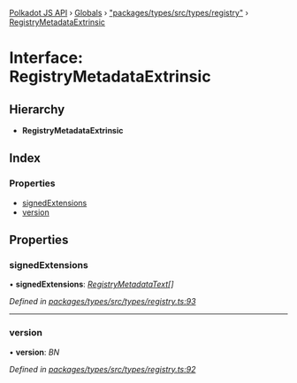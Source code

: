 [Polkadot JS API](../README.md) › [Globals](../globals.md) › ["packages/types/src/types/registry"](../modules/_packages_types_src_types_registry_.md) › [RegistryMetadataExtrinsic](_packages_types_src_types_registry_.registrymetadataextrinsic.md)

# Interface: RegistryMetadataExtrinsic

## Hierarchy

* **RegistryMetadataExtrinsic**

## Index

### Properties

* [signedExtensions](_packages_types_src_types_registry_.registrymetadataextrinsic.md#signedextensions)
* [version](_packages_types_src_types_registry_.registrymetadataextrinsic.md#version)

## Properties

###  signedExtensions

• **signedExtensions**: *[RegistryMetadataText](_packages_types_src_types_registry_.registrymetadatatext.md)[]*

*Defined in [packages/types/src/types/registry.ts:93](https://github.com/polkadot-js/api/blob/b6d1be6ee5/packages/types/src/types/registry.ts#L93)*

___

###  version

• **version**: *BN*

*Defined in [packages/types/src/types/registry.ts:92](https://github.com/polkadot-js/api/blob/b6d1be6ee5/packages/types/src/types/registry.ts#L92)*
